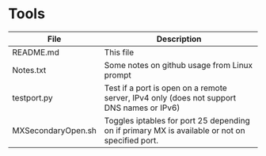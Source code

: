 # Tools

| File               | Description                                          |
| ------------------ | ---------------------------------------------------- |
| README.md	     | This file                                            |
| Notes.txt	     | Some notes on github usage from Linux prompt         |
| testport.py	     | Test if a port is open on a remote server, IPv4 only (does not support DNS names or IPv6)                 |
| MXSecondaryOpen.sh | Toggles iptables for port 25 depending on if primary MX is available or not on specified port.            |
